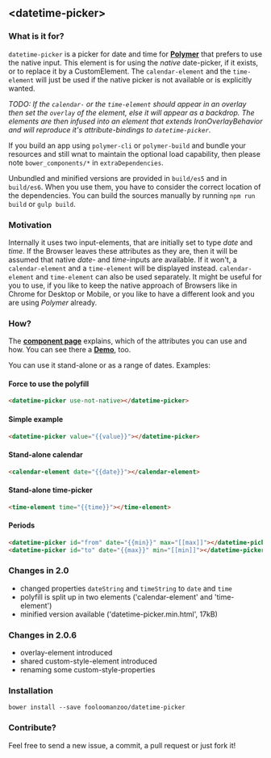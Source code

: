 ## &lt;datetime-picker&gt;

### What is it for?
`datetime-picker` is a picker for date and time for **[Polymer](https://github.com/Polymer/polymer)** that prefers to use the native input. This element is for using the *native* date-picker, if it exists, or to replace it by a CustomElement. The `calendar-element` and the `time-element` will just be used if the native picker is not available or is explicitly wanted.

_TODO: If the `calendar-` or the `time-element` should appear in an overlay then set the `overlay` of the element, else it will appear as a backdrop. The elements are then infused into an element that extends *IronOverlayBehavior* and will reproduce it's attribute-bindings to `datetime-picker`._

If you build an app using `polymer-cli` or `polymer-build` and bundle your resources and still wnat to maintain the optional load capability, then please note `bower_components/*` in `extraDependencies`.

Unbundled and minified versions are provided in `build/es5` and in `build/es6`. When you use them, you have to consider the correct location of the dependencies. You can build the sources manually by running `npm run build` or `gulp build`.

### Motivation
Internally it uses two input-elements, that are initially set to type *date* and *time*. If the Browser leaves these attributes as they are, then it will be assumed that native *date*- and *time*-inputs are available. If it won't, a `calendar-element` and a `time-element` will be displayed instead. `calendar-element` and `time-element` can also be used separately.
It might be useful for you to use, if you like to keep the native approach of Browsers like in Chrome for Desktop or Mobile, or you like to have a different look and you are using *Polymer* already.

### How?
The **[component page](https://fooloomanzoo.github.io/datetime-picker/components/datetime-picker/)** explains, which of the attributes you can use and how. You can see there a **[Demo](https://fooloomanzoo.github.io/datetime-picker/components/datetime-picker/#/elements/datetime-picker/demos/demo/datetime-picker.html)**, too.

You can use it stand-alone or as a range of dates. Examples:

#### Force to use the polyfill

```html
<datetime-picker use-not-native></datetime-picker>
```

#### Simple example

```html
<datetime-picker value="{{value}}"></datetime-picker>
```

#### Stand-alone calendar
```html
<calendar-element date="{{date}}"></calendar-element>
```

#### Stand-alone time-picker
```html
<time-element time="{{time}}"></time-element>
```

#### Periods
```html
<datetime-picker id="from" date="{{min}}" max="[[max]]"></datetime-picker>
<datetime-picker id="to" date="{{max}}" min="[[min]]"></datetime-picker>
```

### Changes in 2.0
- changed properties `dateString` and `timeString` to `date` and `time`
- polyfill is split up in two elements ('calendar-element' and 'time-element')
- minified version available ('datetime-picker.min.html', 17kB)

### Changes in 2.0.6
- overlay-element introduced
- shared custom-style-element introduced
- renaming some custom-style-properties

### Installation
```
bower install --save fooloomanzoo/datetime-picker
```

### Contribute?
Feel free to send a new issue, a commit, a pull request or just fork it!
